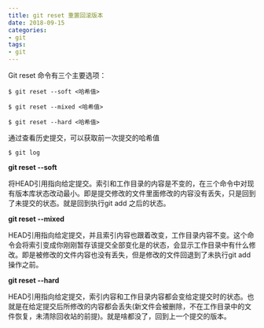 ```yaml
---
title: git reset 重置回滚版本
date: 2018-09-15
categories:
- git 
tags:
- git
---
```


Git reset 命令有三个主要选项：

```
$ git reset --soft <哈希值>

$ git reset --mixed <哈希值>

$ git reset --hard <哈希值>
```

通过查看历史提交，可以获取前一次提交的哈希值

```
$ git log
```



**git reset --soft**

将HEAD引用指向给定提交。索引和工作目录的内容是不变的，在三个命令中对现有版本库状态改动最小。即是提交修改的文件里面修改的内容没有丢失，只是回到了未提交的状态。就是回到执行git add 之后的状态。



**git reset --mixed**

HEAD引用指向给定提交，并且索引内容也跟着改变，工作目录内容不变。这个命令会将索引变成你刚刚暂存该提交全部变化是的状态，会显示工作目录中有什么修改。即是被修改的文件内容也没有丢失，但是修改的文件回退到了未执行git add 操作之前。



**git reset --hard**

HEAD引用指向给定提交，索引内容和工作目录内容都会变给定提交时的状态。也就是在给定提交后所修改的内容都会丢失(新文件会被删除，不在工作目录中的文件恢复，未清除回收站的前提)。就是啥都没了，回到上一个提交的版本。